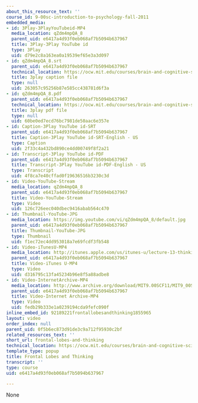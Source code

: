 ```yaml
---
about_this_resource_text: ''
course_id: 9-00sc-introduction-to-psychology-fall-2011
embedded_media:
- id: 3Play-3PlayYouTubeid-MP4
  media_location: qZdm4mpQA_8
  parent_uid: e6417a4d93f0eb068af7b5094b637967
  title: 3Play-3Play YouTube id
  type: 3Play
  uid: d79e2c8a163ea0a19539ef65e3a3d097
- id: qZdm4mpQA_8.srt
  parent_uid: e6417a4d93f0eb068af7b5094b637967
  technical_location: https://ocw.mit.edu/courses/brain-and-cognitive-sciences/9-00sc-introduction-to-psychology-fall-2011/language-1/frontal-lobes-and-thinking/qZdm4mpQA_8.srt
  title: 3play caption file
  type: null
  uid: 263057c95256b87e585cc438781d6f3a
- id: qZdm4mpQA_8.pdf
  parent_uid: e6417a4d93f0eb068af7b5094b637967
  technical_location: https://ocw.mit.edu/courses/brain-and-cognitive-sciences/9-00sc-introduction-to-psychology-fall-2011/language-1/frontal-lobes-and-thinking/qZdm4mpQA_8.pdf
  title: 3play pdf file
  type: null
  uid: 60be0ed7ecd76bc7981de50aac6e357e
- id: Caption-3Play YouTube id-SRT
  parent_uid: e6417a4d93f0eb068af7b5094b637967
  title: Caption-3Play YouTube id-SRT-English - US
  type: Caption
  uid: 2f33c4a432bd890ce4dd00749f8f2a21
- id: Transcript-3Play YouTube id-PDF
  parent_uid: e6417a4d93f0eb068af7b5094b637967
  title: Transcript-3Play YouTube id-PDF-English - US
  type: Transcript
  uid: 4f8ca7e40cffad0f19636516b3230c3d
- id: Video-YouTube-Stream
  media_location: qZdm4mpQA_8
  parent_uid: e6417a4d93f0eb068af7b5094b637967
  title: Video-YouTube-Stream
  type: Video
  uid: 126c726eec040dbec9416abab564c470
- id: Thumbnail-YouTube-JPG
  media_location: https://img.youtube.com/vi/qZdm4mpQA_8/default.jpg
  parent_uid: e6417a4d93f0eb068af7b5094b637967
  title: Thumbnail-YouTube-JPG
  type: Thumbnail
  uid: f1ec72ec4dd953018a7e69fcdf3fb548
- id: Video-iTunesU-MP4
  media_location: http://itunes.apple.com/us/itunes-u/lecture-13-thinking/id501335817?i=111090561
  parent_uid: e6417a4d93f0eb068af7b5094b637967
  title: Video-iTunes U-MP4
  type: Video
  uid: d316795c13fa45234b96e8f5a88adbe8
- id: Video-InternetArchive-MP4
  media_location: http://www.archive.org/download/MIT9.00SCF11/MIT9_00SCF11_lec13_300k.mp4
  parent_uid: e6417a4d93f0eb068af7b5094b637967
  title: Video-Internet Archive-MP4
  type: Video
  uid: fedb29b333e1a0239194cda9fefc090f
inline_embed_id: 92189221frontallobesandthinking1855965
layout: video
order_index: null
parent_uid: 0f5b6ec873d91de3c9a712f95930c2bf
related_resources_text: ''
short_url: frontal-lobes-and-thinking
technical_location: https://ocw.mit.edu/courses/brain-and-cognitive-sciences/9-00sc-introduction-to-psychology-fall-2011/language-1/frontal-lobes-and-thinking
template_type: popup
title: Frontal Lobes and Thinking
transcript: ''
type: course
uid: e6417a4d93f0eb068af7b5094b637967

---
```

None